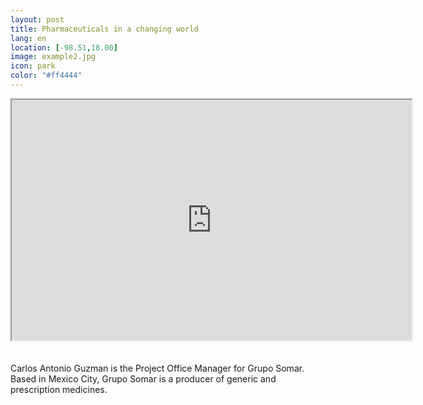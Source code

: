 ```yaml
--- 
layout: post 
title: Pharmaceuticals in a changing world
lang: en
location: [-98.51,18.00]
image: example2.jpg
icon: park
color: "#ff4444"
--- 
```


<p>
	<iframe src="https://docs.google.com/file/d/0B8U6aNxb0RPtN2ZwbTR5bFA2RTg/preview" width="640" height="385"></iframe><br><br><br>
	Carlos Antonio Guzman is the Project Office Manager for Grupo Somar. Based in Mexico City, Grupo Somar is a producer of generic and prescription medicines. 
</p>


